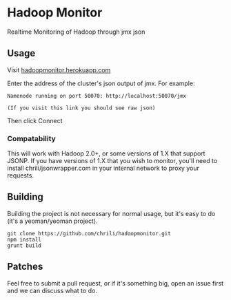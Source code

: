 # Hadoop Monitor

Realtime Monitoring of Hadoop through jmx json

## Usage

Visit [hadoopmonitor.herokuapp.com](hadoopmonitor.herokuapp.com)

Enter the address of the cluster's json output of jmx. For example:

    Namenode running on port 50070: http://localhost:50070/jmx

    (If you visit this link you should see raw json)

Then click Connect

### Compatability

This will work with Hadoop 2.0+, or some versions of 1.X that support JSONP. If you have versions of 1.X that you wish to monitor, you'll need to install chrili/jsonwrapper.com in your internal network to proxy your requests.

## Building

Building the project is not necessary for normal usage, but it's easy to do (it's a yeoman/yeoman project).

	git clone https://github.com/chrili/hadoopmonitor.git
	npm install
	grunt build

## Patches

Feel free to submit a pull request, or if it's something big, open an issue first and we can discuss what to do.